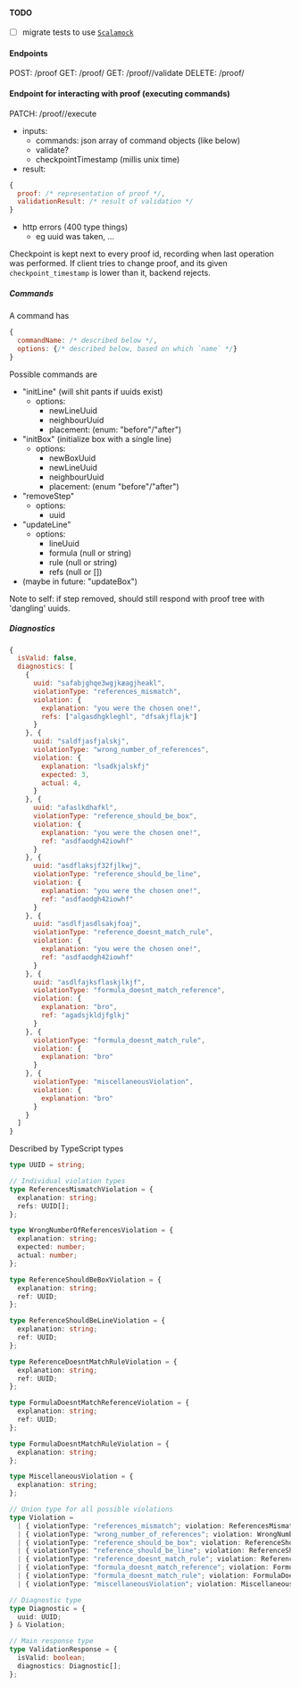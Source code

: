 #### TODO
- [ ] migrate tests to use [`Scalamock`](https://www.scalatest.org/user_guide/testing_with_mock_objects)

#### Endpoints
POST: /proof
GET: /proof/<proof-id>
GET: /proof/<proof-id>/validate
DELETE: /proof/<proof-id>

#### Endpoint for interacting with proof (executing commands)
PATCH: /proof/<proof-id>/execute
- inputs:
  - commands: json array of command objects (like below)
  - validate?
  - checkpointTimestamp (millis unix time)
- result:
```js
{
  proof: /* representation of proof */,
  validationResult: /* result of validation */
}
```
- http errors (400 type things)
  - eg uuid was taken, ...

Checkpoint is kept next to every proof id, recording when last operation was
performed. If client tries to change proof, and its given
`checkpoint_timestamp` is lower than it, backend rejects.

##### Commands
A command has
```js
{
  commandName: /* described below */,
  options: {/* described below, based on which `name` */}
}
```

Possible commands are
- "initLine" (will shit pants if uuids exist)
  - options:
    - newLineUuid
    - neighbourUuid
    - placement: (enum: "before"/"after")
- "initBox" (initialize box with a single line)
  - options:
    - newBoxUuid
    - newLineUuid
    - neighbourUuid
    - placement: (enum "before"/"after")
- "removeStep"
  - options:
    - uuid
- "updateLine"
  - options:
    - lineUuid
    - formula (null or string)
    - rule (null or string)
    - refs (null or [<uuid>])
- (maybe in future: "updateBox")

Note to self: if step removed, should still respond with proof tree with 'dangling' uuids.

##### Diagnostics
```js
{
  isValid: false,
  diagnostics: [
    {
      uuid: "safabjghqe3wgjkæagjheakl",
      violationType: "references_mismatch",
      violation: {
        explanation: "you were the chosen one!",
        refs: ["algasdhgkleghl", "dfsakjflajk"]
      }
    }, {
      uuid: "saldfjasfjalskj",
      violationType: "wrong_number_of_references",
      violation: {
        explanation: "lsadkjalskfj"
        expected: 3,
        actual: 4,
      }
    }, {
      uuid: "afaslkdhafkl",
      violationType: "reference_should_be_box",
      violation: {
        explanation: "you were the chosen one!",
        ref: "asdfaodgh42iowhf"
      }
    }, {
      uuid: "asdflaksjf32fjlkwj",
      violationType: "reference_should_be_line",
      violation: {
        explanation: "you were the chosen one!",
        ref: "asdfaodgh42iowhf"
      }
    }, {
      uuid: "asdlfjasdlsakjfoaj",
      violationType: "reference_doesnt_match_rule",
      violation: {
        explanation: "you were the chosen one!",
        ref: "asdfaodgh42iowhf"
      }
    }, {
      uuid: "asdlfajksflaskjlkjf",
      violationType: "formula_doesnt_match_reference",
      violation: {
        explanation: "bro",
        ref: "agadsjkldjfglkj"
      }
    }, {
      violationType: "formula_doesnt_match_rule",
      violation: {
        explanation: "bro"
      }
    }, {
      violationType: "miscellaneousViolation",
      violation: {
        explanation: "bro"
      }
    }
  ]
}
```

Described by TypeScript types
```ts
type UUID = string;

// Individual violation types
type ReferencesMismatchViolation = {
  explanation: string;
  refs: UUID[];
};

type WrongNumberOfReferencesViolation = {
  explanation: string;
  expected: number;
  actual: number;
};

type ReferenceShouldBeBoxViolation = {
  explanation: string;
  ref: UUID;
};

type ReferenceShouldBeLineViolation = {
  explanation: string;
  ref: UUID;
};

type ReferenceDoesntMatchRuleViolation = {
  explanation: string;
  ref: UUID;
};

type FormulaDoesntMatchReferenceViolation = {
  explanation: string;
  ref: UUID;
};

type FormulaDoesntMatchRuleViolation = {
  explanation: string;
};

type MiscellaneousViolation = {
  explanation: string;
};

// Union type for all possible violations
type Violation =
  | { violationType: "references_mismatch"; violation: ReferencesMismatchViolation }
  | { violationType: "wrong_number_of_references"; violation: WrongNumberOfReferencesViolation }
  | { violationType: "reference_should_be_box"; violation: ReferenceShouldBeBoxViolation }
  | { violationType: "reference_should_be_line"; violation: ReferenceShouldBeLineViolation }
  | { violationType: "reference_doesnt_match_rule"; violation: ReferenceDoesntMatchRuleViolation }
  | { violationType: "formula_doesnt_match_reference"; violation: FormulaDoesntMatchReferenceViolation }
  | { violationType: "formula_doesnt_match_rule"; violation: FormulaDoesntMatchRuleViolation }
  | { violationType: "miscellaneousViolation"; violation: MiscellaneousViolation };

// Diagnostic type
type Diagnostic = {
  uuid: UUID;
} & Violation;

// Main response type
type ValidationResponse = {
  isValid: boolean;
  diagnostics: Diagnostic[];
};
```

